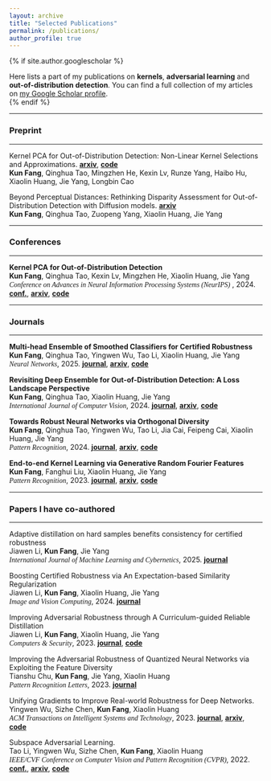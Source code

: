 ```yaml
---
layout: archive
title: "Selected Publications"
permalink: /publications/
author_profile: true
---
```


{% if site.author.googlescholar %}
  <div class="wordwrap">Here lists a part of my publications on <b>kernels</b>, <b>adversarial learning</b> and <b>out-of-distribution detection</b>. You can find a full collection of my articles on <a href="{{site.author.googlescholar}}">my Google Scholar profile</a>.</div>
{% endif %}

<!-- {% include base_path %}

{% for post in site.publications reversed %}
  {% include archive-single.html %}
{% endfor %} -->

---

### Preprint
---

Kernel PCA for Out-of-Distribution Detection: Non-Linear Kernel Selections and Approximations. **[arxiv](https://arxiv.org/abs/2505.15284)**, **[code](https://github.com/fanghenshaometeor/ood-kpca-extension)**  
**Kun Fang**, Qinghua Tao, Mingzhen He, Kexin Lv, Runze Yang, Haibo Hu, Xiaolin Huang, Jie Yang, Longbin Cao

Beyond Perceptual Distances: Rethinking Disparity Assessment for Out-of-Distribution Detection with Diffusion models. **[arxiv](https://arxiv.org/abs/2409.10094)**  
**Kun Fang**, Qinghua Tao, Zuopeng Yang, Xiaolin Huang, Jie Yang

---

### Conferences
---
<!-- <span style="font-family: 'Open Sans', sans-serif;"> -->
<!-- <span style="font-family: 'Times New Roman', serif;"> -->
<!-- <span style="font-family:Papyrus; font-size:1em;"> -->
<!-- <span style="font-family:comic sans ms; font-size:1em;">Kernel PCA for Out-of-Distribution Detection</span>   -->
**Kernel PCA for Out-of-Distribution Detection**  
**Kun Fang**, Qinghua Tao, Kexin Lv, Mingzhen He, Xiaolin Huang, Jie Yang  
<span style="font-family:comic sans ms; font-size:1em;">*Conference on Advances in Neural Information Processing Systems (NeurIPS)*</span> , 2024. **[conf.](https://papers.nips.cc/paper_files/paper/2024/hash/f2543511e5f4d4764857f9ad833a977d-Abstract-Conference.html)**, **[arxiv](https://arxiv.org/abs/2402.02949)**, **[code](https://github.com/fanghenshaometeor/ood-kernel-pca)**

---

### Journals
---

**Multi-head Ensemble of Smoothed Classifiers for Certified Robustness**  
**Kun Fang**, Qinghua Tao, Yingwen Wu, Tao Li, Xiaolin Huang, Jie Yang  
<span style="font-family:comic sans ms; font-size:1em;">*Neural Networks*</span>, 2025. **[journal](https://doi.org/10.1016/j.neunet.2025.107426)**, **[arxiv](https://arxiv.org/abs/2211.10882)**, **[code](https://github.com/fanghenshaometeor/smoothed-multihead-ensemble)**


**Revisiting Deep Ensemble for Out-of-Distribution Detection: A Loss Landscape Perspective**  
**Kun Fang**, Qinghua Tao, Xiaolin Huang, Jie Yang  
<span style="font-family:comic sans ms; font-size:1em;">*International Journal of Computer Vision*</span>, 2024. **[journal](https://doi.org/10.1007/s11263-024-02156-x)**, **[arxiv](https://arxiv.org/abs/2310.14227)**, **[code](https://github.com/fanghenshaometeor/ood-mode-ensemble)**


**Towards Robust Neural Networks via Orthogonal Diversity**  
**Kun Fang**, Qinghua Tao, Yingwen Wu, Tao Li, Jia Cai, Feipeng Cai, Xiaolin Huang, Jie Yang  
<span style="font-family:comic sans ms; font-size:1em;">*Pattern Recognition*</span>, 2024. **[journal](https://doi.org/10.1016/j.patcog.2024.110281)**, **[arxiv](https://arxiv.org/abs/2010.12190)**, **[code](https://github.com/fanghenshaometeor/DIversity-via-Orthogonality)**


**End-to-end Kernel Learning via Generative Random Fourier Features**  
**Kun Fang**, Fanghui Liu, Xiaolin Huang, Jie Yang  
<span style="font-family:comic sans ms; font-size:1em;">*Pattern Recognition*</span>, 2023. **[journal](https://doi.org/10.1016/j.patcog.2022.109057)**, **[arxiv](https://arxiv.org/abs/2009.04614)**, **[code](https://github.com/fanghenshaometeor/GenerativeRFF)**<!--, **[read more](/publication/2015-10-01-paper-title-number-3)**-->

---

### Papers I have co-authored
---

Adaptive distillation on hard samples benefits consistency for certified robustness  
Jiawen Li, **Kun Fang**, Jie Yang  
<span style="font-family:comic sans ms; font-size:1em;">*International Journal of Machine Learning and Cybernetics*</span>, 2025. **[journal](https://doi.org/10.1007/s13042-025-02568-2)**

Boosting Certified Robustness via An Expectation-based Similarity Regularization  
Jiawen Li, **Kun Fang**, Xiaolin Huang, Jie Yang  
<span style="font-family:comic sans ms; font-size:1em;">*Image and Vision Computing*</span>, 2024. **[journal](https://doi.org/10.1016/j.imavis.2024.105272)**

Improving Adversarial Robustness through A Curriculum-guided Reliable Distillation  
Jiawen Li, **Kun Fang**, Xiaolin Huang, Jie Yang  
<span style="font-family:comic sans ms; font-size:1em;">*Computers & Security*</span>, 2023. **[journal](https://doi.org/10.1016/j.cose.2023.103411)**, **[code](https://github.com/kevinlee26/kevin_first)**

Improving the Adversarial Robustness of Quantized Neural Networks via Exploiting the Feature Diversity  
Tianshu Chu, **Kun Fang**, Jie Yang, Xiaolin Huang  
<span style="font-family:comic sans ms; font-size:1em;">*Pattern Recognition Letters*</span>, 2023. **[journal](https://doi.org/10.1016/j.patrec.2023.10.024)**

Unifying Gradients to Improve Real-world Robustness for Deep Networks.  
Yingwen Wu, Sizhe Chen, **Kun Fang**, Xiaolin Huang  
<span style="font-family:comic sans ms; font-size:1em;">*ACM Transactions on Intelligent Systems and Technology*</span>, 2023. **[journal](https://dl.acm.org/doi/10.1145/3617895)**, **[arxiv](https://arxiv.org/abs/2208.06228)**, **[code](https://github.com/snowien/UniG-pytorch)**

Subspace Adversarial Learning.  
Tao Li, Yingwen Wu, Sizhe Chen, **Kun Fang**, Xiaolin Huang  
<span style="font-family:comic sans ms; font-size:1em;">*IEEE/CVF Conference on Computer Vision and Pattern Recognition (CVPR)*</span>, 2022. **[conf.](https://openaccess.thecvf.com/content/CVPR2022/html/Li_Subspace_Adversarial_Training_CVPR_2022_paper)**, **[arxiv](https://arxiv.org/abs/2111.12229)**, **[code](https://github.com/nblt/sub-at)**